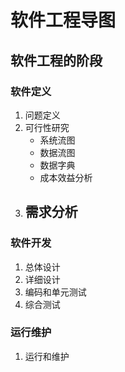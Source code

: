 # 软件工程导图





## 软件工程的阶段

### 软件定义

1. 问题定义
2. 可行性研究
    - 系统流图
    - 数据流图
    - 数据字典
    - 成本效益分析
3. 需求分析
    - 

### 软件开发

1. 总体设计
2. 详细设计
3. 编码和单元测试
4. 综合测试

### 运行维护

1. 运行和维护